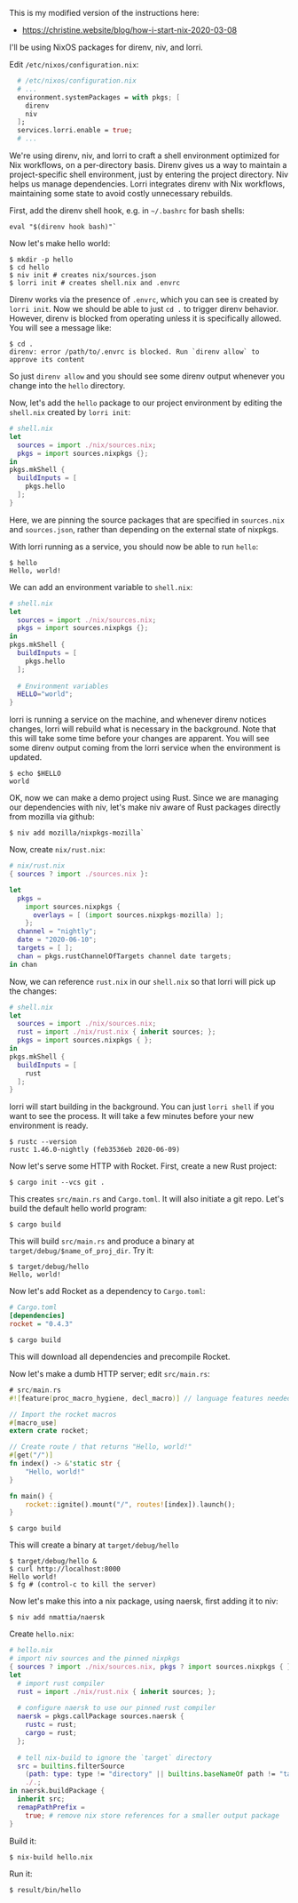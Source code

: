 This is my modified version of the instructions here:

* https://christine.website/blog/how-i-start-nix-2020-03-08

I'll be using NixOS packages for direnv, niv, and lorri.

Edit `/etc/nixos/configuration.nix`:

```nix
  # /etc/nixos/configuration.nix
  # ...
  environment.systemPackages = with pkgs; [
    direnv
    niv
  ];
  services.lorri.enable = true;
  # ...
```

We're using direnv, niv, and lorri to craft a shell environment optimized
for Nix workflows, on a per-directory basis.
Direnv gives us a way to maintain a project-specific shell environment,
just by entering the project directory.  Niv helps us manage dependencies.
Lorri integrates direnv with Nix workflows, maintaining some state to avoid
costly unnecessary rebuilds.

First, add the direnv shell hook, e.g. in `~/.bashrc` for bash shells:

```shell
eval "$(direnv hook bash)"`
```

Now let's make hello world:

```shell
$ mkdir -p hello
$ cd hello
$ niv init # creates nix/sources.json
$ lorri init # creates shell.nix and .envrc
```

Direnv works via the presence of `.envrc`, which you can see is created by
`lorri init`.  Now we should be able to just `cd .` to trigger direnv
behavior.  However, direnv is blocked from operating unless it is specifically
allowed.  You will see a message like:

```
$ cd .
direnv: error /path/to/.envrc is blocked. Run `direnv allow` to approve its content
```

So just `direnv allow` and you should see some direnv output whenever you
change into the `hello` directory.

Now, let's add the `hello` package to our project environment by editing
the `shell.nix` created by `lorri init`:

```nix
# shell.nix
let
  sources = import ./nix/sources.nix;
  pkgs = import sources.nixpkgs {};
in
pkgs.mkShell {
  buildInputs = [
    pkgs.hello
  ];
}
```

Here, we are pinning the source packages that are specified in `sources.nix`
and `sources.json`, rather than depending on the external state of nixpkgs.

With lorri running as a service, you should now be able to run `hello`:

```
$ hello
Hello, world!
```

We can add an environment variable to `shell.nix`:

```nix
# shell.nix
let
  sources = import ./nix/sources.nix;
  pkgs = import sources.nixpkgs {};
in
pkgs.mkShell {
  buildInputs = [
    pkgs.hello
  ];
  
  # Environment variables
  HELLO="world";
}
```

lorri is running a service on the machine, and whenever direnv notices
changes, lorri will rebuild what is necessary in the background.  Note
that this will take some time before your changes are apparent.  You will
see some direnv output coming from the lorri service when the environment
is updated.

```
$ echo $HELLO
world
```

OK, now we can make a demo project using Rust.  Since we are managing
our dependencies with niv, let's make niv aware of Rust packages
directly from mozilla via github:

```shell
$ niv add mozilla/nixpkgs-mozilla`
```

Now, create `nix/rust.nix`:

```nix
# nix/rust.nix
{ sources ? import ./sources.nix }:

let
  pkgs =
    import sources.nixpkgs {
      overlays = [ (import sources.nixpkgs-mozilla) ];
    };
  channel = "nightly";
  date = "2020-06-10";
  targets = [ ];
  chan = pkgs.rustChannelOfTargets channel date targets;
in chan
```

Now, we can reference `rust.nix` in our `shell.nix` so that lorri will
pick up the changes:

```nix
# shell.nix
let
  sources = import ./nix/sources.nix;
  rust = import ./nix/rust.nix { inherit sources; };
  pkgs = import sources.nixpkgs { };
in
pkgs.mkShell {
  buildInputs = [
    rust
  ];
}
```

lorri will start building in the background.  You can just `lorri shell`
if you want to see the process.  It will take a few minutes before
your new environment is ready.


```
$ rustc --version
rustc 1.46.0-nightly (feb3536eb 2020-06-09)
```

Now let's serve some HTTP with Rocket.  First, create a new Rust project:

```shell
$ cargo init --vcs git .
```

This creates `src/main.rs` and `Cargo.toml`.  It will also initiate a git repo.
Let's build the default hello world program:

```shell
$ cargo build
```

This will build `src/main.rs` and produce a binary at
`target/debug/$name_of_proj_dir`.  Try it:

```
$ target/debug/hello
Hello, world!
```

Now let's add Rocket as a dependency to `Cargo.toml`:

```ini
# Cargo.toml
[dependencies]
rocket = "0.4.3"
```

```shell
$ cargo build
```
This will download all dependencies and precompile Rocket.

Now let's make a dumb HTTP server; edit `src/main.rs`:

```rust
# src/main.rs
#![feature(proc_macro_hygiene, decl_macro)] // language features needed by Rocket

// Import the rocket macros
#[macro_use]
extern crate rocket;

// Create route / that returns "Hello, world!"
#[get("/")]
fn index() -> &'static str {
    "Hello, world!"
}

fn main() {
    rocket::ignite().mount("/", routes![index]).launch();
}
```

```shell
$ cargo build
```

This will create a binary at `target/debug/hello`

```
$ target/debug/hello &
$ curl http://localhost:8000
Hello world!
$ fg # (control-c to kill the server)
```

Now let's make this into a nix package, using naersk, first adding it
to niv:

```shell
$ niv add nmattia/naersk
```

Create `hello.nix`:

```nix
# hello.nix
# import niv sources and the pinned nixpkgs
{ sources ? import ./nix/sources.nix, pkgs ? import sources.nixpkgs { }}:
let
  # import rust compiler
  rust = import ./nix/rust.nix { inherit sources; };
  
  # configure naersk to use our pinned rust compiler
  naersk = pkgs.callPackage sources.naersk {
    rustc = rust;
    cargo = rust;
  };
  
  # tell nix-build to ignore the `target` directory
  src = builtins.filterSource
    (path: type: type != "directory" || builtins.baseNameOf path != "target")
    ./.;
in naersk.buildPackage {
  inherit src;
  remapPathPrefix =
    true; # remove nix store references for a smaller output package
}
```

Build it:

```shell
$ nix-build hello.nix
```

Run it:

```shell
$ result/bin/hello
```